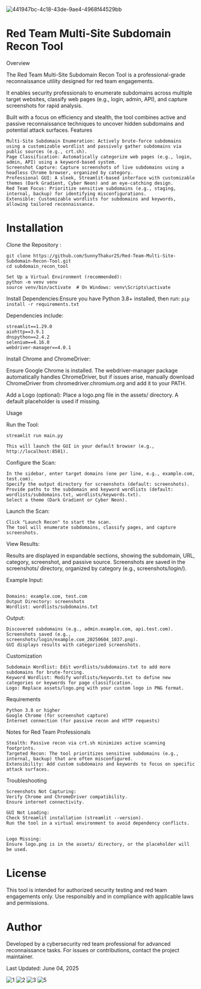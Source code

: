 
![441947bc-4c18-43de-9ae4-4968f44529bb](https://github.com/user-attachments/assets/0fc21497-5585-439d-a437-f1b393daa95a)





# Red Team Multi-Site Subdomain Recon Tool
 
 Overview

The Red Team Multi-Site Subdomain Recon Tool is a professional-grade reconnaissance utility designed for red team engagements. 

It enables security professionals to enumerate subdomains across multiple target websites, classify web pages (e.g., login, admin, API), and capture screenshots for rapid analysis. 

Built with a focus on efficiency and stealth, the tool combines active and passive reconnaissance techniques to uncover hidden subdomains and potential attack surfaces.
Features
```
Multi-Site Subdomain Enumeration: Actively brute-force subdomains using a customizable wordlist and passively gather subdomains via public sources (e.g., crt.sh).
Page Classification: Automatically categorize web pages (e.g., login, admin, API) using a keyword-based system.
Screenshot Capture: Capture screenshots of live subdomains using a headless Chrome browser, organized by category.
Professional GUI: A sleek, Streamlit-based interface with customizable themes (Dark Gradient, Cyber Neon) and an eye-catching design.
Red Team Focus: Prioritize sensitive subdomains (e.g., staging, internal, backup) for identifying misconfigurations.
Extensible: Customizable wordlists for subdomains and keywords, allowing tailored reconnaissance.
```


# Installation

Clone the Repository :
```
git clone https://github.com/SunnyThakur25/Red-Team-Multi-Site-Subdomain-Recon-Tool.git
cd subdomain_recon_tool
```
```
Set Up a Virtual Environment (recommended):
python -m venv venv
source venv/bin/activate  # On Windows: venv\Scripts\activate
```

Install Dependencies:Ensure you have Python 3.8+ installed, then run:
`pip install -r requirements.txt`

Dependencies include:
```
streamlit==1.29.0
aiohttp==3.9.1
dnspython==2.4.2
selenium==4.16.0
webdriver-manager==4.0.1
```

Install Chrome and ChromeDriver:

Ensure Google Chrome is installed.
The webdriver-manager package automatically handles ChromeDriver, but if issues arise, manually download ChromeDriver from chromedriver.chromium.org and add it to your PATH.


Add a Logo (optional):
Place a logo.png file in the assets/ directory. A default placeholder is used if missing.



Usage

Run the Tool:
```
streamlit run main.py

This will launch the GUI in your default browser (e.g., http://localhost:8501).
```
Configure the Scan:
```
In the sidebar, enter target domains (one per line, e.g., example.com, test.com).
Specify the output directory for screenshots (default: screenshots).
Provide paths to the subdomain and keyword wordlists (default: wordlists/subdomains.txt, wordlists/keywords.txt).
Select a theme (Dark Gradient or Cyber Neon).
```

Launch the Scan:
```
Click "Launch Recon" to start the scan.
The tool will enumerate subdomains, classify pages, and capture screenshots.
```

View Results:

Results are displayed in expandable sections, showing the subdomain, URL, category, screenshot, and passive source.
Screenshots are saved in the screenshots/ directory, organized by category (e.g., screenshots/login/).



Example
Input:
```

Domains: example.com, test.com
Output Directory: screenshots
Wordlist: wordlists/subdomains.txt
```
Output:
```
Discovered subdomains (e.g., admin.example.com, api.test.com).
Screenshots saved (e.g., screenshots/login/example.com_20250604_1037.png).
GUI displays results with categorized screenshots.
```
Customization
```
Subdomain Wordlist: Edit wordlists/subdomains.txt to add more subdomains for brute-forcing.
Keyword Wordlist: Modify wordlists/keywords.txt to define new categories or keywords for page classification.
Logo: Replace assets/logo.png with your custom logo in PNG format.
```
Requirements
```
Python 3.8 or higher
Google Chrome (for screenshot capture)
Internet connection (for passive recon and HTTP requests)
```
Notes for Red Team Professionals
```
Stealth: Passive recon via crt.sh minimizes active scanning footprints.
Targeted Recon: The tool prioritizes sensitive subdomains (e.g., internal, backup) that are often misconfigured.
Extensibility: Add custom subdomains and keywords to focus on specific attack surfaces.
```
Troubleshooting
```
Screenshots Not Capturing:
Verify Chrome and ChromeDriver compatibility.
Ensure internet connectivity.
```
```
GUI Not Loading:
Check Streamlit installation (streamlit --version).
Run the tool in a virtual environment to avoid dependency conflicts.


Logo Missing:
Ensure logo.png is in the assets/ directory, or the placeholder will be used.

```

# License
This tool is intended for authorized security testing and red team engagements only. Use responsibly and in compliance with applicable laws and permissions.
# Author

Developed by a cybersecurity red team professional for advanced reconnaissance tasks. For issues or contributions, contact the project maintainer.

Last Updated: June 04, 2025

![1](https://github.com/user-attachments/assets/8aa9599a-6707-4a82-be82-e8a2bc589d2d)
![2](https://github.com/user-attachments/assets/9e2a2460-cc4c-4319-955e-0ff555623bac)
![3](https://github.com/user-attachments/assets/456cecba-1821-4cf9-a6ca-d0e2e2d2e3a2)
![5](https://github.com/user-attachments/assets/3c846fa1-ae96-491d-a3f6-a206c7cbc505)




